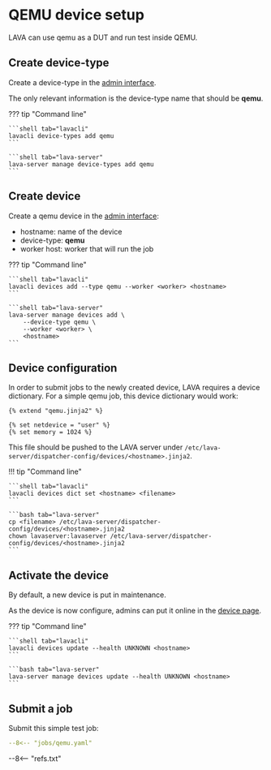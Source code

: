 # QEMU device setup

LAVA can use qemu as a DUT and run test inside QEMU.

## Create device-type

Create a device-type in the [admin interface](/admin/lava_scheduler_app/devicetype/add/).

The only relevant information is the device-type name that should be **qemu**.

??? tip "Command line"

    ```shell tab="lavacli"
    lavacli device-types add qemu
    ```

    ```shell tab="lava-server"
    lava-server manage device-types add qemu
    ```

## Create device

Create a qemu device in the [admin interface](/admin/lava_scheduler_app/device/add/):

* hostname: name of the device
* device-type: **qemu**
* worker host: worker that will run the job

??? tip "Command line"

    ```shell tab="lavacli"
    lavacli devices add --type qemu --worker <worker> <hostname>
    ```

    ```shell tab="lava-server"
    lava-server manage devices add \
        --device-type qemu \
        --worker <worker> \
        <hostname>
    ```

## Device configuration

In order to submit jobs to the newly created device, LAVA requires a device
dictionary. For a simple qemu job, this device dictionary would work:

```jinja
{% extend "qemu.jinja2" %}

{% set netdevice = "user" %}
{% set memory = 1024 %}
```

This file should be pushed to the LAVA server under
`/etc/lava-server/dispatcher-config/devices/<hostname>.jinja2`.

!!! tip "Command line"

    ```shell tab="lavacli"
    lavacli devices dict set <hostname> <filename>
    ```

    ```bash tab="lava-server"
    cp <filename> /etc/lava-server/dispatcher-config/devices/<hostname>.jinja2
    chown lavaserver:lavaserver /etc/lava-server/dispatcher-config/devices/<hostname>.jinja2
    ```

## Activate the device

By default, a new device is put in maintenance.

As the device is now configure, admins can put it online in the [device page](/scheduler/device/<hostname>).

??? tip "Command line"

    ```shell tab="lavacli"
    lavacli devices update --health UNKNOWN <hostname>
    ```

    ```bash tab="lava-server"
    lava-server manage devices update --health UNKNOWN <hostname>
    ```

## Submit a job

Submit this simple test job:

```yaml
--8<-- "jobs/qemu.yaml"
```

--8<-- "refs.txt"
